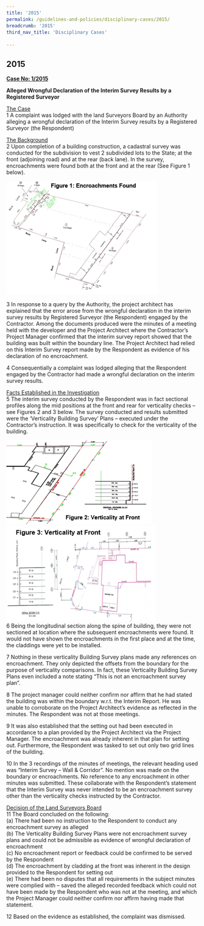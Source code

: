 ```yaml
---
title: '2015'
permalink: /guidelines-and-policies/disciplinary-cases/2015/
breadcrumb: '2015'
third_nav_title: 'Disciplinary Cases'

---
```



## 2015

<u><b>Case No: 1/2015</b></u><br>

**Alleged Wrongful Declaration of the Interim Survey Results by a Registered Surveyor**<br>

<u>The Case</u><br>
1 A complaint was lodged with the land Surveyors Board by an Authority alleging a wrongful declaration of the Interim Survey results by a Registered Surveyor (the Respondent)<br>

<u>The Background</u><br>
2 Upon completion of a building construction, a cadastral survey was conducted for the subdivision to vest 2 subdivided lots to the State; at the front (adjoining road) and at the rear (back lane). In the survey, encroachments were found both at the front and at the rear (See Figure 1 below).<br>

<div class="image">
  <img src="/images/1540949519041.png" alt="Figure 1" title="Figure 1">
  </div>

3 In response to a query by the Authority, the project architect has explained that the error arose from the wrongful declaration in the interim survey results by Registered Surveyor (the Respondent) engaged by the Contractor. Among the documents produced were the minutes of a meeting held with the developer and the Project Architect where the Contractor’s Project Manager confirmed that the interim survey report showed that the building was built within the boundary line. The Project Architect had relied on this Interim Survey report made by the Respondent as evidence of his declaration of no encroachment.<br>

4 Consequentially a complaint was lodged alleging that the Respondent engaged by the Contractor had made a wrongful declaration on the interim survey results.<br>

<u>Facts Established in the Investigation</u><br> 
5 The interim survey conducted by the Respondent was in fact sectional profiles along the mid positions at the front and rear for verticality checks – see Figures 2 and 3 below. The survey conducted and results submitted were the ‘Verticality Building Survey’ Plans – executed under the Contractor’s instruction. It was specifically to check for the verticality of the building.

<div class="image">
  <img src="/images/1540883463516.png" alt="Figure 2" title="Figure 2">
  </div>

<div class="image">
  <img src="/images/1540883206038.png" alt="Figure 3" title="Figure 3">
  </div>
6 Being the longitudinal section along the spine of building, they were not sectioned at location where the subsequent encroachments were found. It would not have shown the encroachments in the first place and at the time, the claddings were yet to be installed.<br>

7 Nothing in these verticality Building Survey plans made any references on encroachment. They only depicted the offsets from the boundary for the purpose of verticality comparisons. In fact, these Verticality Building Survey Plans even included a note stating “This is not an encroachment survey plan”.<br>

8 The project manager could neither confirm nor affirm that he had stated the building was within the boundary w.r.t. the Interim Report. He was unable to corroborate on the Project Architect’s evidence as reflected in the minutes. The Respondent was not at those meetings.<br>

9 It was also established that the setting out had been executed in accordance to a plan provided by the Project Architect via the Project Manager. The encroachment was already inherent in that plan for setting out. Furthermore, the Respondent was tasked to set out only two grid lines of the building.<br>

10 In the 3 recordings of the minutes of meetings, the relevant heading used was “Interim Survey – Wall & Corridor”. No mention was made on the boundary or encroachments. No reference to any encroachment in other minutes was submitted. These collaborate with the Respondent’s statement that the Interim Survey was never intended to be an encroachment survey other than the verticality checks instructed by the Contractor.<br>

<u>Decision of the Land Surveyors Board</u><br>
11 The Board concluded on the following:<br>
(a) There had been no instruction to the Respondent to conduct any encroachment survey as alleged<br>
(b) The Verticality Building Survey Plans were not encroachment survey plans and could not be admissible as evidence of wrongful declaration of encroachment<br>
(c) No encroachment report or feedback could be confirmed to be served by the Respondent<br>
(d) The encroachment by cladding at the front was inherent in the design provided to the Respondent for setting out<br>
(e) There had been no disputes that all requirements in the subject minutes were complied with – saved the alleged recorded feedback which could not have been made by the Respondent who was not at the meeting, and which the Project Manager could neither confirm nor affirm having made that statement.<br>

12 Based on the evidence as established, the complaint was dismissed.
